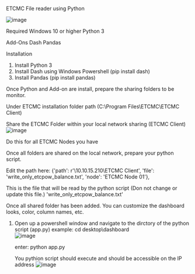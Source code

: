 ETCMC File reader using Python

![image](https://github.com/user-attachments/assets/d42d574b-319b-407f-a56c-6429cdf46f02)



Required
Windows 10 or higher
Python 3

Add-Ons
Dash
Pandas

Installation

1. Install Python 3
2. Install Dash using Windows Powershell (pip install dash)
3. Install Pandas (pip install pandas)

Once Python and Add-on are install, prepare the sharing folders to be monitor.

Under ETCMC installation folder path (C:\Program Files\ETCMC\ETCMC Client)

Share the ETCMC Folder within your local network sharing (ETCMC Client)
![image](https://github.com/user-attachments/assets/e896b4f9-38e2-40a4-8322-cab2f8820514)

Do this for all ETCMC Nodes you have

 Once all folders are shared on the local network, prepare your python script.

 Edit the path here:
 {'path': r'\\10.10.15.210\ETCMC Client', 'file': 'write_only_etcpow_balance.txt', 'node': 'ETCMC Node 01'},

This is the file that will be read by the python script
(Don not change or update this file.)
'write_only_etcpow_balance.txt'

Once all shared folder has been added. You can customize the dashboard looks, color, column names, etc.

1. Open up a powershell window and navigate to the dirctory of the python script (app.py)
   example:
     cd desktop\dashboard\
   ![image](https://github.com/user-attachments/assets/e62f1cc0-f763-4bc4-aa59-246c698dbc78)


   enter: python app.py

   You pythion script should execute and should be accessible on the IP address
   ![image](https://github.com/user-attachments/assets/d02b9051-5607-48b7-8689-6e67954a31e6)

   
